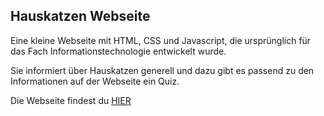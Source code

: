 ## Hauskatzen Webseite

Eine kleine Webseite mit HTML, CSS und Javascript, die ursprünglich
für das Fach Informationstechnologie entwickelt wurde.

Sie informiert über Hauskatzen generell und dazu gibt es passend
zu den Informationen auf der Webseite ein Quiz.

Die Webseite findest du [HIER](https://immanuelm.de/hauskatze)
